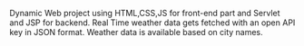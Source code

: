Dynamic Web project using HTML,CSS,JS for front-end part and Servlet and JSP for backend.
Real Time weather data gets fetched with an open API key in JSON format.
Weather data is available based on city names.
